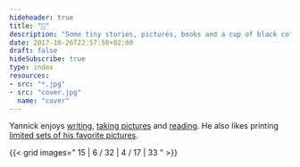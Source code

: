 ```yaml
---
hideheader: true
title: "👋"
description: "Some tiny stories, pictures, books and a cup of black coffee"
date: 2017-10-26T22:57:50+02:00
draft: false
hideSubscribe: true
type: index
resources:
- src: "*.jpg"
- src: "cover.jpg"
  name: "cover"
---
```


Yannick enjoys [writing](/en/posts), [taking pictures](/en/photos) and [reading](/en/books). He also likes printing [limited sets of his favorite pictures](/en/shop).

{{< grid images=" 15 | 6 / 32 | 4 /  17 |  33 " >}}
